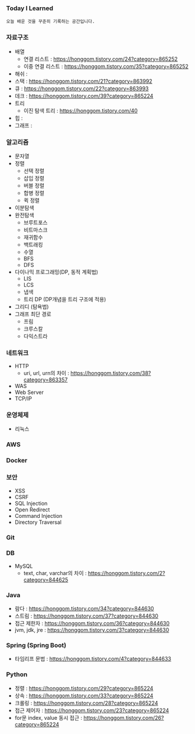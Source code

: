 ### Today I Learned
    오늘 배운 것을 꾸준히 기록하는 공간입니다.
    
### 자료구조
- 배열
    - 연결 리스트 : https://honggom.tistory.com/24?category=865252
    - 이중 연결 리스트 : https://honggom.tistory.com/35?category=865252
- 해쉬 : 
- 스택 : https://honggom.tistory.com/21?category=863992
- 큐 : https://honggom.tistory.com/22?category=863993
- 데크 : https://honggom.tistory.com/39?category=865224
- 트리
    - 이진 탐색 트리 : https://honggom.tistory.com/40
- 힙 :
- 그래프 : 
### 알고리즘
- 문자열
- 정렬
  - 선택 정렬
  - 삽입 정렬
  - 버블 정렬
  - 합병 정렬
  - 퀵 정렬
- 이분탐색
- 완전탐색
  - 브루트포스
  - 비트마스크
  - 재귀함수
  - 백트래킹
  - 수열
  - BFS
  - DFS
- 다이나믹 프로그래밍(DP, 동적 계획법)
  - LIS
  - LCS
  - 냅색
  - 트리 DP (DP개념을 트리 구조에 적용)
- 그리디 (탐욕법)
- 그래프 최단 경로
  - 프림
  - 크루스칼
  - 다익스트라
### 네트워크
- HTTP
    - uri, url, urn의 차이 : https://honggom.tistory.com/38?category=863357
- WAS
- Web Server
- TCP/IP
### 운영체제
- 리눅스
### AWS
### Docker
### 보안
- XSS
- CSRF
- SQL Injection
- Open Redirect
- Command Injection
- Directory Traversal
### Git
### DB
- MySQL
    - text, char, varchar의 차이 : https://honggom.tistory.com/2?category=844625
### Java
- 람다 : https://honggom.tistory.com/34?category=844630
- 스트림 : https://honggom.tistory.com/37?category=844630
- 접근 제한자 : https://honggom.tistory.com/36?category=844630
- jvm, jdk, jre : https://honggom.tistory.com/3?category=844630
### Spring (Spring Boot)
- 타임리프 문법 : https://honggom.tistory.com/4?category=844633
### Python
- 정렬 : https://honggom.tistory.com/29?category=865224
- 상속 : https://honggom.tistory.com/33?category=865224
- 크롤링 : https://honggom.tistory.com/28?category=865224
- 접근 제어자 : https://honggom.tistory.com/23?category=865224
- for문 index, value 동시 접근 : https://honggom.tistory.com/26?category=865224
